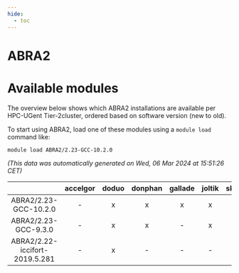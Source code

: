 ```yaml
---
hide:
  - toc
---
```


ABRA2
=====

# Available modules


The overview below shows which ABRA2 installations are available per HPC-UGent Tier-2cluster, ordered based on software version (new to old).

To start using ABRA2, load one of these modules using a `module load` command like:

```shell
module load ABRA2/2.23-GCC-10.2.0
```

*(This data was automatically generated on Wed, 06 Mar 2024 at 15:51:26 CET)*  

| |accelgor|doduo|donphan|gallade|joltik|skitty|
| :---: | :---: | :---: | :---: | :---: | :---: | :---: |
|ABRA2/2.23-GCC-10.2.0|-|x|x|x|x|x|
|ABRA2/2.23-GCC-9.3.0|-|x|x|-|x|x|
|ABRA2/2.22-iccifort-2019.5.281|-|x|-|-|-|-|
